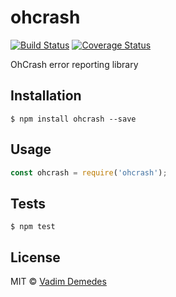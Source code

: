 # ohcrash

[![Build Status](https://travis-ci.org/vdemedes/ohcrash.svg?branch=master)](https://travis-ci.org/vdemedes/ohcrash) [![Coverage Status](https://coveralls.io/repos/vdemedes/ohcrash/badge.svg?branch=master&service=github)](https://coveralls.io/github/vdemedes/ohcrash?branch=master)

OhCrash error reporting library


## Installation

```
$ npm install ohcrash --save
```


## Usage

```js
const ohcrash = require('ohcrash');


```


## Tests

```
$ npm test
```


## License

MIT © [Vadim Demedes](https://github.com/vdemedes)

